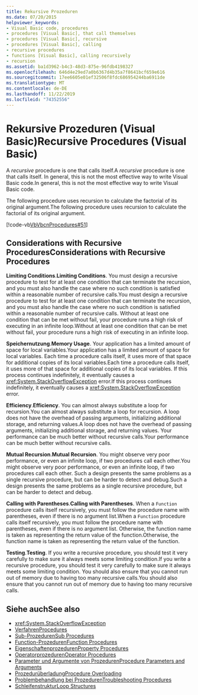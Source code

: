 ```yaml
---
title: Rekursive Prozeduren
ms.date: 07/20/2015
helpviewer_keywords:
- Visual Basic code, procedures
- procedures [Visual Basic], that call themselves
- procedures [Visual Basic], recursive
- procedures [Visual Basic], calling
- recursive procedures
- functions [Visual Basic], calling recursively
- recursion
ms.assetid: ba1d3962-b4c3-48d3-875e-96fdb4198327
ms.openlocfilehash: 646d4e29ed7a0b6367d4b35a7f8641bcf659e616
ms.sourcegitcommit: 17ee6605e01ef32506f8fdc686954244ba6911de
ms.translationtype: MT
ms.contentlocale: de-DE
ms.lasthandoff: 11/22/2019
ms.locfileid: "74352556"
---
```

# <a name="recursive-procedures-visual-basic"></a><span data-ttu-id="bd4f8-102">Rekursive Prozeduren (Visual Basic)</span><span class="sxs-lookup"><span data-stu-id="bd4f8-102">Recursive Procedures (Visual Basic)</span></span>

<span data-ttu-id="bd4f8-103">A *recursive* procedure is one that calls itself.</span><span class="sxs-lookup"><span data-stu-id="bd4f8-103">A *recursive* procedure is one that calls itself.</span></span> <span data-ttu-id="bd4f8-104">In general, this is not the most effective way to write Visual Basic code.</span><span class="sxs-lookup"><span data-stu-id="bd4f8-104">In general, this is not the most effective way to write Visual Basic code.</span></span>  
  
 <span data-ttu-id="bd4f8-105">The following procedure uses recursion to calculate the factorial of its original argument.</span><span class="sxs-lookup"><span data-stu-id="bd4f8-105">The following procedure uses recursion to calculate the factorial of its original argument.</span></span>  
  
 [!code-vb[VbVbcnProcedures#51](~/samples/snippets/visualbasic/VS_Snippets_VBCSharp/VbVbcnProcedures/VB/Class1.vb#51)]  
  
## <a name="considerations-with-recursive-procedures"></a><span data-ttu-id="bd4f8-106">Considerations with Recursive Procedures</span><span class="sxs-lookup"><span data-stu-id="bd4f8-106">Considerations with Recursive Procedures</span></span>

 <span data-ttu-id="bd4f8-107">**Limiting Conditions**.</span><span class="sxs-lookup"><span data-stu-id="bd4f8-107">**Limiting Conditions**.</span></span> <span data-ttu-id="bd4f8-108">You must design a recursive procedure to test for at least one condition that can terminate the recursion, and you must also handle the case where no such condition is satisfied within a reasonable number of recursive calls.</span><span class="sxs-lookup"><span data-stu-id="bd4f8-108">You must design a recursive procedure to test for at least one condition that can terminate the recursion, and you must also handle the case where no such condition is satisfied within a reasonable number of recursive calls.</span></span> <span data-ttu-id="bd4f8-109">Without at least one condition that can be met without fail, your procedure runs a high risk of executing in an infinite loop.</span><span class="sxs-lookup"><span data-stu-id="bd4f8-109">Without at least one condition that can be met without fail, your procedure runs a high risk of executing in an infinite loop.</span></span>

 <span data-ttu-id="bd4f8-110">**Speichernutzung**.</span><span class="sxs-lookup"><span data-stu-id="bd4f8-110">**Memory Usage**.</span></span> <span data-ttu-id="bd4f8-111">Your application has a limited amount of space for local variables.</span><span class="sxs-lookup"><span data-stu-id="bd4f8-111">Your application has a limited amount of space for local variables.</span></span> <span data-ttu-id="bd4f8-112">Each time a procedure calls itself, it uses more of that space for additional copies of its local variables.</span><span class="sxs-lookup"><span data-stu-id="bd4f8-112">Each time a procedure calls itself, it uses more of that space for additional copies of its local variables.</span></span> <span data-ttu-id="bd4f8-113">If this process continues indefinitely, it eventually causes a <xref:System.StackOverflowException> error.</span><span class="sxs-lookup"><span data-stu-id="bd4f8-113">If this process continues indefinitely, it eventually causes a <xref:System.StackOverflowException> error.</span></span>

 <span data-ttu-id="bd4f8-114">**Efficiency**.</span><span class="sxs-lookup"><span data-stu-id="bd4f8-114">**Efficiency**.</span></span> <span data-ttu-id="bd4f8-115">You can almost always substitute a loop for recursion.</span><span class="sxs-lookup"><span data-stu-id="bd4f8-115">You can almost always substitute a loop for recursion.</span></span> <span data-ttu-id="bd4f8-116">A loop does not have the overhead of passing arguments, initializing additional storage, and returning values.</span><span class="sxs-lookup"><span data-stu-id="bd4f8-116">A loop does not have the overhead of passing arguments, initializing additional storage, and returning values.</span></span> <span data-ttu-id="bd4f8-117">Your performance can be much better without recursive calls.</span><span class="sxs-lookup"><span data-stu-id="bd4f8-117">Your performance can be much better without recursive calls.</span></span>

 <span data-ttu-id="bd4f8-118">**Mutual Recursion**.</span><span class="sxs-lookup"><span data-stu-id="bd4f8-118">**Mutual Recursion**.</span></span> <span data-ttu-id="bd4f8-119">You might observe very poor performance, or even an infinite loop, if two procedures call each other.</span><span class="sxs-lookup"><span data-stu-id="bd4f8-119">You might observe very poor performance, or even an infinite loop, if two procedures call each other.</span></span> <span data-ttu-id="bd4f8-120">Such a design presents the same problems as a single recursive procedure, but can be harder to detect and debug.</span><span class="sxs-lookup"><span data-stu-id="bd4f8-120">Such a design presents the same problems as a single recursive procedure, but can be harder to detect and debug.</span></span>

 <span data-ttu-id="bd4f8-121">**Calling with Parentheses**.</span><span class="sxs-lookup"><span data-stu-id="bd4f8-121">**Calling with Parentheses**.</span></span> <span data-ttu-id="bd4f8-122">When a `Function` procedure calls itself recursively, you must follow the procedure name with parentheses, even if there is no argument list.</span><span class="sxs-lookup"><span data-stu-id="bd4f8-122">When a `Function` procedure calls itself recursively, you must follow the procedure name with parentheses, even if there is no argument list.</span></span> <span data-ttu-id="bd4f8-123">Otherwise, the function name is taken as representing the return value of the function.</span><span class="sxs-lookup"><span data-stu-id="bd4f8-123">Otherwise, the function name is taken as representing the return value of the function.</span></span>

 <span data-ttu-id="bd4f8-124">**Testing**.</span><span class="sxs-lookup"><span data-stu-id="bd4f8-124">**Testing**.</span></span> <span data-ttu-id="bd4f8-125">If you write a recursive procedure, you should test it very carefully to make sure it always meets some limiting condition.</span><span class="sxs-lookup"><span data-stu-id="bd4f8-125">If you write a recursive procedure, you should test it very carefully to make sure it always meets some limiting condition.</span></span> <span data-ttu-id="bd4f8-126">You should also ensure that you cannot run out of memory due to having too many recursive calls.</span><span class="sxs-lookup"><span data-stu-id="bd4f8-126">You should also ensure that you cannot run out of memory due to having too many recursive calls.</span></span>

## <a name="see-also"></a><span data-ttu-id="bd4f8-127">Siehe auch</span><span class="sxs-lookup"><span data-stu-id="bd4f8-127">See also</span></span>

- <xref:System.StackOverflowException>
- [<span data-ttu-id="bd4f8-128">Verfahren</span><span class="sxs-lookup"><span data-stu-id="bd4f8-128">Procedures</span></span>](index.md)
- [<span data-ttu-id="bd4f8-129">Sub-Prozeduren</span><span class="sxs-lookup"><span data-stu-id="bd4f8-129">Sub Procedures</span></span>](sub-procedures.md)
- [<span data-ttu-id="bd4f8-130">Function-Prozeduren</span><span class="sxs-lookup"><span data-stu-id="bd4f8-130">Function Procedures</span></span>](function-procedures.md)
- [<span data-ttu-id="bd4f8-131">Eigenschaftenprozeduren</span><span class="sxs-lookup"><span data-stu-id="bd4f8-131">Property Procedures</span></span>](property-procedures.md)
- [<span data-ttu-id="bd4f8-132">Operatorprozeduren</span><span class="sxs-lookup"><span data-stu-id="bd4f8-132">Operator Procedures</span></span>](operator-procedures.md)
- [<span data-ttu-id="bd4f8-133">Parameter und Argumente von Prozeduren</span><span class="sxs-lookup"><span data-stu-id="bd4f8-133">Procedure Parameters and Arguments</span></span>](procedure-parameters-and-arguments.md)
- [<span data-ttu-id="bd4f8-134">Prozedurüberladung</span><span class="sxs-lookup"><span data-stu-id="bd4f8-134">Procedure Overloading</span></span>](procedure-overloading.md)
- [<span data-ttu-id="bd4f8-135">Problembehandlung bei Prozeduren</span><span class="sxs-lookup"><span data-stu-id="bd4f8-135">Troubleshooting Procedures</span></span>](troubleshooting-procedures.md)
- [<span data-ttu-id="bd4f8-136">Schleifenstruktur</span><span class="sxs-lookup"><span data-stu-id="bd4f8-136">Loop Structures</span></span>](../control-flow/loop-structures.md)
